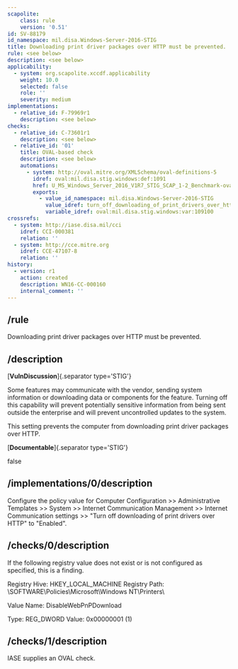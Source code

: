 ```yaml
---
scapolite:
    class: rule
    version: '0.51'
id: SV-88179
id_namespace: mil.disa.Windows-Server-2016-STIG
title: Downloading print driver packages over HTTP must be prevented.
rule: <see below>
description: <see below>
applicability:
  - system: org.scapolite.xccdf.applicability
    weight: 10.0
    selected: false
    role: ''
    severity: medium
implementations:
  - relative_id: F-79969r1
    description: <see below>
checks:
  - relative_id: C-73601r1
    description: <see below>
  - relative_id: '01'
    title: OVAL-based check
    description: <see below>
    automations:
      - system: http://oval.mitre.org/XMLSchema/oval-definitions-5
        idref: oval:mil.disa.stig.windows:def:1091
        href: U_MS_Windows_Server_2016_V1R7_STIG_SCAP_1-2_Benchmark-oval.xml
        exports:
          - value_id_namespace: mil.disa.Windows-Server-2016-STIG
            value_idref: turn_off_downloading_of_print_drivers_over_http_var
            variable_idref: oval:mil.disa.stig.windows:var:109100
crossrefs:
  - system: http://iase.disa.mil/cci
    idref: CCI-000381
    relation: ''
  - system: http://cce.mitre.org
    idref: CCE-47107-8
    relation: ''
history:
  - version: r1
    action: created
    description: WN16-CC-000160
    internal_comment: ''
---
```



## /rule

Downloading print driver packages over HTTP must be prevented.

## /description

[**VulnDiscussion**]{.separator type='STIG'}

Some features may communicate with the vendor, sending system information or downloading data or components for the feature. Turning off this capability will prevent potentially sensitive information from being sent outside the enterprise and will prevent uncontrolled updates to the system.

This setting prevents the computer from downloading print driver packages over HTTP.

[**Documentable**]{.separator type='STIG'}

false

## /implementations/0/description

Configure the policy value for Computer Configuration >> Administrative Templates >> System >> Internet Communication Management >> Internet Communication settings >> "Turn off downloading of print drivers over HTTP" to "Enabled".

## /checks/0/description

If the following registry value does not exist or is not configured as specified, this is a finding.

Registry Hive: HKEY_LOCAL_MACHINE
Registry Path: \SOFTWARE\Policies\Microsoft\Windows NT\Printers\

Value Name: DisableWebPnPDownload

Type: REG_DWORD
Value: 0x00000001 (1)

## /checks/1/description

IASE supplies an OVAL check.
